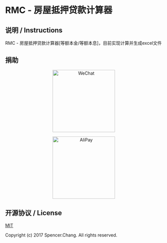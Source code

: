# RMC - 房屋抵押贷款计算器

## 说明 / Instructions

RMC - 房屋抵押贷款计算器[等额本金/等额本息]，目前实现计算并生成excel文件

## 捐助
<!--https://raw.githubusercontent.com/SpencerZhang/ExecOSCommand-->
<p align="center">
<img src="https://raw.githubusercontent.com/SpencerZhang/resource/IMG_0783.JPG" alt="WeChat" title="WeChat" width="200"/>
</p>
<p align="center">
<img src="https://raw.githubusercontent.com/SpencerZhang/resource/IMG_0784.JPG" alt="AliPay" title="AliPay" width="200"/>
</p>


## 开源协议 / License

[MIT](http://opensource.org/licenses/MIT)

Copyright (c) 2017 Spencer.Chang. All rights reserved.

